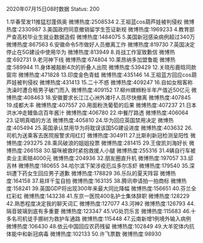 2020年07月15日08时数据
Status: 200

1.华春莹发11推猛怼蓬佩奥                微博热度:2508534
2.王祖蓝cos葫芦娃被判侵权               微博热度:2330987
3.美国政府同意撤销留学生签证新规        微博热度:1969233
4.教育部严查高校毕业生就业数据造假      微博热度:1484075
5.美国新冠感染病例超过340万             微博热度:867563
6.安徽命令5市做好人员撤离工作           微博热度:819730
7.英国决定停止在5G建设中使用华为        微博热度:813949
8.肖战工作室致歉信                      微博热度:692731
9.老河神下线                            微博热度:674804
10.莱昂纳多加盟鲁能                      微博热度:589944
11.身体被敲断4次的折叠人出院            微博热度:539429
12.关晓彤鹿晗同款窗帘                   微博热度:471828
13.印度金色青蛙                         微博热度:435146
14.王祖蓝方回应cos葫芦娃被判侵权        微博热度:431413
15.二十不惑                             微博热度:409247
16.自如女租客称洗澡时遭合租男子破门而入 微博热度:409152
17.柳州螺蛳粉半年产值近50亿元           微博热度:408463
18.安徽要求长江江心洲外滩圩人员尽快撤离 微博热度:407845
19.成都大丰                             微博热度:407557
20.用面粉洗葡萄的后果                   微博热度:407237
21.日本洪水冲走鳗鱼店百年酱汁           微博热度:406780
22.中餐厅路透                           微博热度:406064
23.证明真唱的方法                       微博热度:405810
24.华为回应英国禁用决定                 微博热度:405494
25.英国承认禁用华为将耽误该国5G建设进度 微博热度:403632
26.司机为送乘客去医院报警求闯红灯       微博热度:304911
27.比斯利新冠检测呈阳性                 微博热度:293275
28.乘风破浪的姐姐投票                   微博热度:281415
29.王俊凯刘海好长                       微博热度:266158
30.猫咪被救时紧抱救援人小腿             微博热度:255316
31.4辆自行车被卖业主索赔4000元          微博热度:204936
32.朋友圈直升机                         微博热度:197057
33.邱吉林                               微博热度:180655
34.哈尔滨下架涉疫厄瓜多尔冻虾           微博热度:179540
35.深圳遭下药女生回应男子道歉           微博热度:178829
36.乐队的夏天阵容                       微博热度:164158
37.易烊千玺自拍                         微博热度:163135
38.腾讯申请拍一拍商标                   微博热度:158241
39.英国GDP将出现300年来最大同比降幅     微博热度:156651
40.芬兰全红彩虹                         微博热度:143238
41.东京一医院400名护士集体辞职          微博热度:128229
42.熟悉程度决定我的聊天词汇             微博热度:127077
43.河神2                                微博热度:126793
44.隔音玻璃到底有多重要                 微博热度:123347
45.VG处罚乐言                           微博热度:115683
46.十多名司机徒手挪树为救护车通路       微博热度:115448
47.云南新增1例境外输入病例              微博热度:106430
48.依云中国回应农药残留                 微博热度:102849
49.大羊驼体内抗体能中和新冠病毒         微博热度:102133
50.许飞票数                             微博热度:98930

